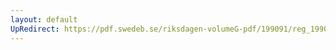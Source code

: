```yaml
---
layout: default
UpRedirect: https://pdf.swedeb.se/riksdagen-volumeG-pdf/199091/reg_199091/reg_199091_0614.pdf
---
```


